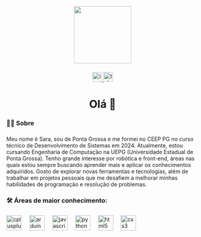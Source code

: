 <div align="center">
  <img height="150" src="https://pa1.aminoapps.com/7114/01b0b1a013f51489441b8f108ba3c4f5488cbecer1-360-360_hq.gif"  />
</div>

###

<div align="center">
  <a href="https://www.instagram.com/s.gabriellyb" target="_blank">
    <img src="https://img.shields.io/static/v1?message=Instagram&logo=instagram&label=&color=DB7093&logoColor=white&labelColor=&style=for-the-badge" height="25" alt="instagram logo"  />
  </a>
  <a href="https://t.me/gyuplace" target="_blank">
    <img src="https://img.shields.io/static/v1?message=Telegram&logo=telegram&label=&color=DB7093&logoColor=white&labelColor=&style=for-the-badge" height="25" alt="telegram logo"  />
  </a>
</div>

###

<h1 align="center">Olá 👋</h1>

###

<h3 align="left">👩‍💻 Sobre</h3>

###

<p align="left">Meu nome é Sara, sou de Ponta Grossa e me formei no CEEP PG no curso técnico de Desenvolvimento de Sistemas em 2024. Atualmente, estou cursando Engenharia de Computação na UEPG (Universidade Estadual de Ponta Grossa). Tenho grande interesse por robótica e front-end, áreas nas quais estou sempre buscando aprender mais e aplicar os conhecimentos adquiridos. Gosto de explorar novas ferramentas e tecnologias, além de trabalhar em projetos pessoais que me desafiem a melhorar minhas habilidades de programação e resolução de problemas.</p>

###

<h3 align="left">🛠 Áreas de maior conhecimento:</h3>

###

<div align="left">
  <img src="https://cdn.jsdelivr.net/gh/devicons/devicon/icons/cplusplus/cplusplus-plain.svg" height="40" alt="cplusplus logo"  />
  <img width="12" />
  <img src="https://cdn.jsdelivr.net/gh/devicons/devicon/icons/arduino/arduino-original.svg" height="40" alt="arduino logo"  />
  <img width="12" />
  <img src="https://cdn.jsdelivr.net/gh/devicons/devicon/icons/javascript/javascript-plain.svg" height="40" alt="javascript logo"  />
  <img width="12" />
  <img src="https://cdn.jsdelivr.net/gh/devicons/devicon/icons/python/python-plain.svg" height="40" alt="python logo"  />
  <img width="12" />
  <img src="https://cdn.jsdelivr.net/gh/devicons/devicon/icons/html5/html5-plain.svg" height="40" alt="html5 logo"  />
  <img width="12" />
  <img src="https://cdn.jsdelivr.net/gh/devicons/devicon/icons/css3/css3-plain.svg" height="40" alt="css3 logo"  />
</div>

###
